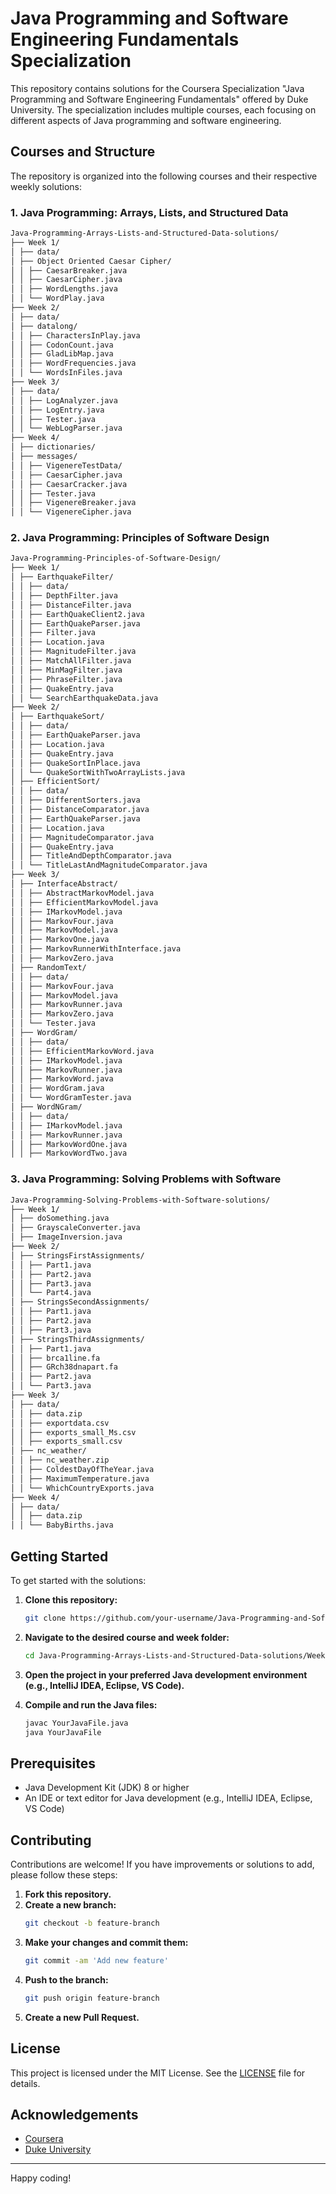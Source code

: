 # Java Programming and Software Engineering Fundamentals Specialization

This repository contains solutions for the Coursera Specialization "Java Programming and Software Engineering Fundamentals" offered by Duke University. The specialization includes multiple courses, each focusing on different aspects of Java programming and software engineering.

## Courses and Structure

The repository is organized into the following courses and their respective weekly solutions:

### 1. Java Programming: Arrays, Lists, and Structured Data
```bash
Java-Programming-Arrays-Lists-and-Structured-Data-solutions/
├── Week 1/
│ ├── data/
│ ├── Object Oriented Caesar Cipher/
│ │ ├── CaesarBreaker.java
│ │ ├── CaesarCipher.java
│ │ ├── WordLengths.java
│ │ └── WordPlay.java
├── Week 2/
│ ├── data/
│ ├── datalong/
│ │ ├── CharactersInPlay.java
│ │ ├── CodonCount.java
│ │ ├── GladLibMap.java
│ │ ├── WordFrequencies.java
│ │ └── WordsInFiles.java
├── Week 3/
│ ├── data/
│ │ ├── LogAnalyzer.java
│ │ ├── LogEntry.java
│ │ ├── Tester.java
│ │ └── WebLogParser.java
├── Week 4/
│ ├── dictionaries/
│ ├── messages/
│ │ ├── VigenereTestData/
│ │ ├── CaesarCipher.java
│ │ ├── CaesarCracker.java
│ │ ├── Tester.java
│ │ ├── VigenereBreaker.java
│ │ └── VigenereCipher.java
```
### 2. Java Programming: Principles of Software Design
```bash
Java-Programming-Principles-of-Software-Design/
├── Week 1/
│ ├── EarthquakeFilter/
│ │ ├── data/
│ │ ├── DepthFilter.java
│ │ ├── DistanceFilter.java
│ │ ├── EarthQuakeClient2.java
│ │ ├── EarthQuakeParser.java
│ │ ├── Filter.java
│ │ ├── Location.java
│ │ ├── MagnitudeFilter.java
│ │ ├── MatchAllFilter.java
│ │ ├── MinMagFilter.java
│ │ ├── PhraseFilter.java
│ │ ├── QuakeEntry.java
│ │ └── SearchEarthquakeData.java
├── Week 2/
│ ├── EarthquakeSort/
│ │ ├── data/
│ │ ├── EarthQuakeParser.java
│ │ ├── Location.java
│ │ ├── QuakeEntry.java
│ │ ├── QuakeSortInPlace.java
│ │ └── QuakeSortWithTwoArrayLists.java
│ ├── EfficientSort/
│ │ ├── data/
│ │ ├── DifferentSorters.java
│ │ ├── DistanceComparator.java
│ │ ├── EarthQuakeParser.java
│ │ ├── Location.java
│ │ ├── MagnitudeComparator.java
│ │ ├── QuakeEntry.java
│ │ ├── TitleAndDepthComparator.java
│ │ └── TitleLastAndMagnitudeComparator.java
├── Week 3/
│ ├── InterfaceAbstract/
│ │ ├── AbstractMarkovModel.java
│ │ ├── EfficientMarkovModel.java
│ │ ├── IMarkovModel.java
│ │ ├── MarkovFour.java
│ │ ├── MarkovModel.java
│ │ ├── MarkovOne.java
│ │ ├── MarkovRunnerWithInterface.java
│ │ ├── MarkovZero.java
│ ├── RandomText/
│ │ ├── data/
│ │ ├── MarkovFour.java
│ │ ├── MarkovModel.java
│ │ ├── MarkovRunner.java
│ │ ├── MarkovZero.java
│ │ └── Tester.java
│ ├── WordGram/
│ │ ├── data/
│ │ ├── EfficientMarkovWord.java
│ │ ├── IMarkovModel.java
│ │ ├── MarkovRunner.java
│ │ ├── MarkovWord.java
│ │ ├── WordGram.java
│ │ └── WordGramTester.java
│ ├── WordNGram/
│ │ ├── data/
│ │ ├── IMarkovModel.java
│ │ ├── MarkovRunner.java
│ │ ├── MarkovWordOne.java
│ │ ├── MarkovWordTwo.java
```
### 3. Java Programming: Solving Problems with Software

```bash
Java-Programming-Solving-Problems-with-Software-solutions/
├── Week 1/
│ ├── doSomething.java
│ ├── GrayscaleConverter.java
│ ├── ImageInversion.java
├── Week 2/
│ ├── StringsFirstAssignments/
│ │ ├── Part1.java
│ │ ├── Part2.java
│ │ ├── Part3.java
│ │ └── Part4.java
│ ├── StringsSecondAssignments/
│ │ ├── Part1.java
│ │ ├── Part2.java
│ │ ├── Part3.java
│ ├── StringsThirdAssignments/
│ │ ├── Part1.java
│ │ ├── brca1line.fa
│ │ ├── GRch38dnapart.fa
│ │ ├── Part2.java
│ │ └── Part3.java
├── Week 3/
│ ├── data/
│ │ ├── data.zip
│ │ ├── exportdata.csv
│ │ ├── exports_small_Ms.csv
│ │ ├── exports_small.csv
│ ├── nc_weather/
│ │ ├── nc_weather.zip
│ │ ├── ColdestDayOfTheYear.java
│ │ ├── MaximumTemperature.java
│ │ └── WhichCountryExports.java
├── Week 4/
│ ├── data/
│ │ ├── data.zip
│ │ └── BabyBirths.java
```


## Getting Started

To get started with the solutions:

1. **Clone this repository:**
    ```bash
    git clone https://github.com/your-username/Java-Programming-and-Software-Engineering-Fundamentals.git
    ```
2. **Navigate to the desired course and week folder:**
    ```bash
    cd Java-Programming-Arrays-Lists-and-Structured-Data-solutions/Week 1
    ```
3. **Open the project in your preferred Java development environment (e.g., IntelliJ IDEA, Eclipse, VS Code).**

4. **Compile and run the Java files:**
    ```bash
    javac YourJavaFile.java
    java YourJavaFile
    ```

## Prerequisites

- Java Development Kit (JDK) 8 or higher
- An IDE or text editor for Java development (e.g., IntelliJ IDEA, Eclipse, VS Code)

## Contributing

Contributions are welcome! If you have improvements or solutions to add, please follow these steps:

1. **Fork this repository.**
2. **Create a new branch:**
    ```bash
    git checkout -b feature-branch
    ```
3. **Make your changes and commit them:**
    ```bash
    git commit -am 'Add new feature'
    ```
4. **Push to the branch:**
    ```bash
    git push origin feature-branch
    ```
5. **Create a new Pull Request.**

## License

This project is licensed under the MIT License. See the [LICENSE](LICENSE) file for details.

## Acknowledgements

- [Coursera](https://www.coursera.org/)
- [Duke University](https://duke.edu/)

---

Happy coding!

